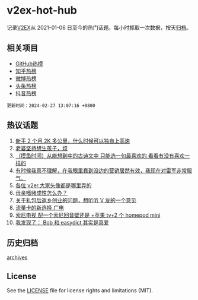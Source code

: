 # v2ex-hot-hub

 记录[V2EX](https://www.v2ex.com/)从 2021-01-06 日至今的热门话题。每小时抓取一次数据，按天[归档](archives)。
 
 ## 相关项目

- [GitHub热榜](https://github.com/snaildev/github-hot-hub)
- [知乎热榜](https://github.com/snaildev/zhihu-hot-hub)
- [微博热榜](https://github.com/snaildev/weibo-hot-hub)
- [头条热榜](https://github.com/snaildev/toutiao-hot-hub)
- [抖音热榜](https://github.com/snaildev/douyin-hot-hub)


 `更新时间：2024-02-27 13:07:16 +0800`

## 热议话题

1. [新手 2 个月 2K 多公里，什么时候可以独自上高速](https://www.v2ex.com/t/1018509)
1. [老婆坚持想生孩子，烦](https://www.v2ex.com/t/1018729)
1. [（摸鱼时间）从能想到中的古诗文中 只能选一句最喜欢的 看看有没有喜欢一样的](https://www.v2ex.com/t/1018514)
1. [有时候我真不理解，在我眼里蠢到没边的营销居然有效，我现在对雷军非常服气。](https://www.v2ex.com/t/1018677)
1. [各位 v2er,大家头像都是哪里弄的](https://www.v2ex.com/t/1018482)
1. [母亲嗜赌成性怎么办？](https://www.v2ex.com/t/1018492)
1. [关于礼包后返乡创业的问题，想听听 V 友的一个意见](https://www.v2ex.com/t/1018510)
1. [流量卡的新选择 广电](https://www.v2ex.com/t/1018676)
1. [索尼电视 配一个索尼回音壁还是 +苹果 tv+2 个 homepod mini](https://www.v2ex.com/t/1018560)
1. [我发现了： Bob 和 easydict 其实是真爱](https://www.v2ex.com/t/1018475)

## 历史归档

[archives](archives)

## License

See the [LICENSE](LICENSE) file for license rights and limitations (MIT).
